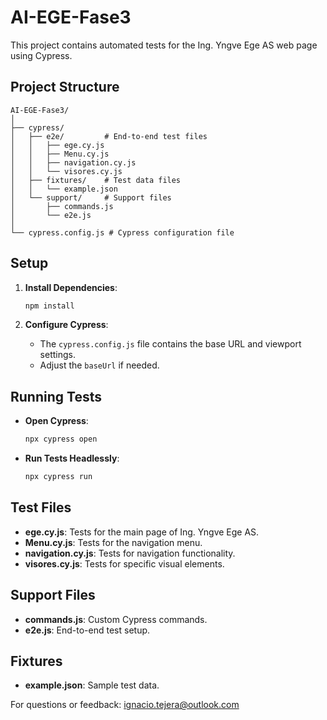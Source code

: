 # AI-EGE-Fase3

This project contains automated tests for the Ing. Yngve Ege AS web page using Cypress.

## Project Structure

```
AI-EGE-Fase3/
│
├── cypress/
│   ├── e2e/         # End-to-end test files
│   │   ├── ege.cy.js
│   │   ├── Menu.cy.js
│   │   ├── navigation.cy.js
│   │   └── visores.cy.js
│   ├── fixtures/    # Test data files
│   │   └── example.json
│   └── support/     # Support files
│       ├── commands.js
│       └── e2e.js
│
└── cypress.config.js # Cypress configuration file
```

## Setup

1. **Install Dependencies**:
   ```bash
   npm install
   ```

2. **Configure Cypress**:
   - The `cypress.config.js` file contains the base URL and viewport settings.
   - Adjust the `baseUrl` if needed.

## Running Tests

- **Open Cypress**:
  ```bash
  npx cypress open
  ```

- **Run Tests Headlessly**:
  ```bash
  npx cypress run
  ```

## Test Files

- **ege.cy.js**: Tests for the main page of Ing. Yngve Ege AS.
- **Menu.cy.js**: Tests for the navigation menu.
- **navigation.cy.js**: Tests for navigation functionality.
- **visores.cy.js**: Tests for specific visual elements.

## Support Files

- **commands.js**: Custom Cypress commands.
- **e2e.js**: End-to-end test setup.

## Fixtures

- **example.json**: Sample test data.

For questions or feedback: ignacio.tejera@outlook.com